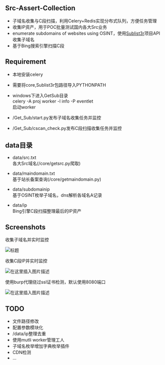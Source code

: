 
## Src-Assert-Collection
* 子域名收集与C段扫描，利用Celery+Redis实现分布式队列，方便任务管理
* 收集IP资产，用于POC批量测试国内各大Src业务
* enumerate subdomains of websites using OSINT，使用[Sublist3r](https://github.com/aboul3la/Sublist3r)项目API收集子域名
* 基于Bing搜索引擎扫描C段

## Requirement
* 本地安装celery
* 需要将core,Sublist3r包路径导入PYTHONPATH
* windows下进入GetSub目录  
  celery -A proj worker -l info -P eventlet  
  启动worker
  
* /Get_Sub/start.py发布子域名收集任务并监控
* /Get_Sub/cscan_check.py发布C段扫描收集任务并监控


## data目录
* data/src.txt  
各大Src域名(/core/getsrc.py爬取)

* data/maindomain.txt  
基于站长备案查询(/core/getmaindomain.py)  

* data/subdomainip  
基于OSINT枚举子域名，dns解析各域名A记录

* data/ip  
Bing引擎C段扫描整理最后的IP资产

## Screenshots
收集子域名并实时监控 

![标题](https://img-blog.csdnimg.cn/20191117130239263.png?x-oss-process=image/watermark,type_ZmFuZ3poZW5naGVpdGk,shadow_10,text_aHR0cHM6Ly9ibG9nLmNzZG4ubmV0L3FxXzQxODA5ODk2,size_16,color_FFFFFF,t_70)

收集C段IP并实时监控 

![在这里插入图片描述](https://img-blog.csdnimg.cn/20191117130443689.png?x-oss-process=image/watermark,type_ZmFuZ3poZW5naGVpdGk,shadow_10,text_aHR0cHM6Ly9ibG9nLmNzZG4ubmV0L3FxXzQxODA5ODk2,size_16,color_FFFFFF,t_70)

使用burp代理绕过ssl证书检测，默认使用8080端口  

![在这里插入图片描述](https://img-blog.csdnimg.cn/20191117131612473.png?x-oss-process=image/watermark,type_ZmFuZ3poZW5naGVpdGk,shadow_10,text_aHR0cHM6Ly9ibG9nLmNzZG4ubmV0L3FxXzQxODA5ODk2,size_16,color_FFFFFF,t_70)


## TODO
* 文件路径修改
* 配置参数模块化
* /data/ip整理去重
* 使用mutli worker管理工人
* 子域名枚举增加字典枚举插件
* CDN检测
* ...
  

